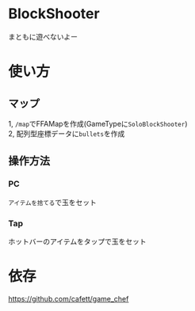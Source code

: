 # BlockShooter
まともに遊べないよー  

# 使い方

## マップ
1, `/map`でFFAMapを作成(GameTypeに`SoloBlockShooter`)  
2,  配列型座標データに`bullets`を作成

## 操作方法

### PC
`アイテムを捨てる`で玉をセット

### Tap
ホットバーのアイテムをタップで玉をセット

# 依存
https://github.com/cafett/game_chef